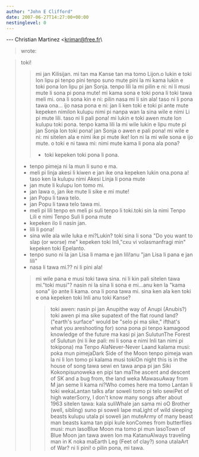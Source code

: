```yaml
---
author: "John E Clifford"
date: 2007-06-27T14:27:00+00:00
nestinglevel: 0
---
```

\---
 Christian Martinez <[krimar@free.fr](mailto://krimar@free.fr)\
> wrote:

> toki!
>> mi jan Kilisijan. mi tan ma Kanse tan ma tomo Lijon.o lukin e toki lon lipu pi tenpo pini
> tenpo suno mute pini la mi kama lukin e toki pona lon lipu pi jan
> Sonja. tenpo lili la mi pilin e ni: ni li musi mute li sona pi pona
> mute!
> mi kama sona e toki pona li toki tawa meli mi. ona li sona kin e ni:
> pilin nasa mi li sin ala! taso ni li pona tawa ona...
> ijo nasa pona e ni: jan li ken toki e toki pi ante mute kepeken nimilon kulupu nimi pi nanpa wan la sina wile e nimi Li
> pi mute lili. taso ni li pali pona!
>> mi lukin e toki awen mute lon kulupu toki pona.
> tenpo kama lili la mi wile lukin e lipu mute pi jan Sonja lon toki
> pona! jan Sonja o awen e pali pona!
>> mi wile e ni: mi sitelen ala e nimi ike pi mute ike!
> lon ni la mi wile sona e ijo mute. o toki e ni tawa mi: nimi mute
> kama li pona ala pona?
>> - toki kepeken toki pona li pona.
> - tenpo pimeja ni la mun li suno e ma.
> - meli pi linja akesi li kiwen e jan ike ona kepeken lukin ona.pona a! taso ken la kulupu nimi Akesi Linja li pona mute
> - jan mute li kulupu lon tomo mi.
> - jan lawa o, jan ike mute li sike e mi mute!
> - jan Popu li tawa telo.
> - jan Popu li tawa telo tawa mi.
> - meli pi lili tenpo en meli pi suli tenpo li toki.toki sin la nimi Tenpo Lili e nimi Tenpo Suli li pona mute
> - kepeken ilo li nasin jan.
> - lili li pona!
> - sina wile ala wile luka e mi?Lukin? toki sina li sona "Do you want to slap (or worse) me" kepeken toki Inli,"cxu vi volasmanfragi min" kepeken toki Epelanto.
> - tenpo suno ni la jan Lisa li mama e jan lili!anu "jan Lisa li pana e jan lili"
> - nasa li tawa mi.??
> ni li pini ala!
>> mi wile pana e musi toki tawa sina. ni li kin pali sitelen tawa mi."toki musi"?
> nasin ni la sina li sona e mi...anu ken la "kama sona"
>> ijo ante li kama. ona li pona tawa mi. sina ken ala ken toki e ona
> kepeken toki Inli anu toki Kanse?
>>> toki awen:
>> nasin pi jan Anupithe way of Anupi (Anubis?)
> toki awen pi ma sike supatext of the flat round land? ("earth's surface" would be "selo pi ma sike," ifthat's what you areshooting for)
> sona pona pi tenpo kamagood knowledge of the future
> ma kasi pi jan SulutunThe Forest of Sulutun (ni li ike pali: mi li sona e nimi Inli tan nimi pi tokipona)
> ma Tenpo AlaNever-Never Laand
>>> kalama musi:
>> poka mun pimejaDark Side of the Moon
> tenpo pimeja wan la ni li lon tomo pi kalama musi tokiOn night this is in the house of song
> tawa sewi en tawa anpa pi jan Siki Kokonpisunoweka en pipi tan maThe ascent and descent of SK and a bug from, the land
> weka MawasuAway from M
> jan seme li kama ni?Who comes here
> ma tomo Lantan li toki wekaLantan talks afar
> soweli tomo pi telo sewiPet of high waterSorry, I don't know many songs after about 1963
>> sitelen tawa:
>> kala suliWhale
> jan sama mi oO Brother (well, sibling)
> suno pi soweli lape maLight of wild sleeping beasts
> kulupu utala pi soweli jan muteArmy of many beast man beasts
> kama tan pipi kule konComes from butterflies
>> musi:
>> mun lasoBlue Moon
> ma tomo pi mun lasoTown of Blue Moon
> jan tawa awen lon ma KatanuAlways traveling man in K
> noka maEarth Leg (Feet of clay?)
> sona utalaArt of War?
>> ni li pini!
>> o pilin pona,
> mi tawa.
>>